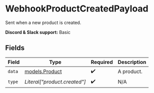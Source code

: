 # WebhookProductCreatedPayload

Sent when a new product is created.

**Discord & Slack support:** Basic


## Fields

| Field                                  | Type                                   | Required                               | Description                            |
| -------------------------------------- | -------------------------------------- | -------------------------------------- | -------------------------------------- |
| `data`                                 | [models.Product](../models/product.md) | :heavy_check_mark:                     | A product.                             |
| `type`                                 | *Literal["product.created"]*           | :heavy_check_mark:                     | N/A                                    |